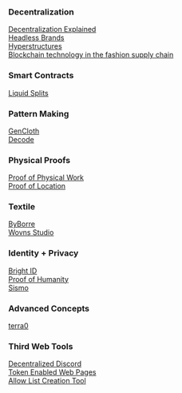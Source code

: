 ### Decentralization

[Decentralization Explained](https://www.youtube.com/watch?v=SrA7XTDCtok)<br/>
[Headless Brands](https://otherinter.net/research/headless-brands/)<br/>
[Hyperstructures](https://jacob.energy/hyperstructures.html)<br/>
[Blockchain technology in the fashion supply chain](https://zuj35osrq635qzo4h2bmc2qqtpmhzv4fcdr45cdrc6opjuyi6uoq.arweave.net/zRO-ulGHt9hl3D6CwWoQm9h814UQ486IcRec9NMI9R0)<br/>

### Smart Contracts

[Liquid Splits](https://docs.0xsplits.xyz/modules/liquid)<br/>

### Pattern Making

[GenCloth](https://gencloth.com/)<br/>
[Decode](https://decodemfg.com/)<br/>


### Physical Proofs

[Proof of Physical Work](https://alliancedao.notion.site/Crypto-Web3-Startup-Ideas-2023-Edition-48d40ccadeeb42a48056659fcce109b1#6785d98467544da3a6935c40e0f1f73c)<br/>
[Proof of Location](https://www.youtube.com/watch?v=EJeMVh4tm1w&t=1s)

### Textile

[ByBorre](https://create.byborre.com/)<br/>
[Wovns Studio](https://www.wovns.com/)


### Identity + Privacy

[Bright ID](https://www.brightid.org/)<br/>
[Proof of Humanity](https://www.proofofhumanity.org/)<br/>
[Sismo](https://www.sismo.io/)<br/>


### Advanced Concepts 

[terra0](https://kdn2cwwmoywc5dhcmwbree6aqnnc4qii6bjwbrq2k3utcosbmnga.arweave.net/UNuhWsx2LC6M4mWDEhPAg1ouQQjwU2DGGlbpMTpBY0w)<br/>

### Third Web Tools

[Decentralized Discord](https://www.console.xyz/)<br/>
[Token Enabled Web Pages](https://highlight.xyz/)<br/>
[Allow List Creation Tool](https://lanyard.org/)<br/>